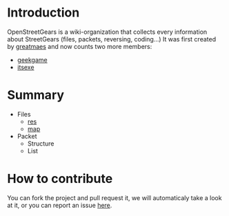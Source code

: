 # Introduction

OpenStreetGears is a wiki-organization that collects every information about StreetGears (files, packets, reversing, coding...) It was first created by [greatmaes](https://github.com/greatmaes) and now counts two more members: 
- [geekgame](https://github.com/geekgame)
- [itsexe](https://github.com/itsexe)

# Summary

- Files
  - [res](https://github.com/OpenStreetGears/docs/blob/master/articles/res.md)
  - [map](https://github.com/OpenStreetGears/docs/blob/master/articles/map.md)
- Packet
  - Structure
  - List
  
# How to contribute
 
 You can fork the project and pull request it, we will automaticaly take a look at it, or you can report an issue [here](https://github.com/OpenStreetGears/docs/issues).
